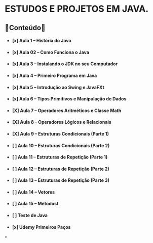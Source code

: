 
# ESTUDOS E PROJETOS EM JAVA.

## 🖖Conteúdo🖖

- #### **[x] Aula 1 – História do Java**
- #### **[x] Aula 02 – Como Funciona o Java**
- #### **[x] Aula 3 – Instalando o JDK no seu Computador**
- #### **[x] Aula 4 – Primeiro Programa em Java**
- #### **[x] Aula 5 – Introdução ao Swing e JavaFXt**
- #### **[x] Aula 6 – Tipos Primitivos e Manipulação de Dados**
- #### **[X] Aula 7 – Operadores Aritméticos e Classe Math**
- #### **[X] Aula 8 – Operadores Lógicos e Relacionais**
- #### **[X] Aula 9 – Estruturas Condicionais (Parte 1)**
- #### **[ ] Aula 10 – Estruturas Condicionais (Parte 2)**
- #### **[ ] Aula 11 – Estruturas de Repetição (Parte 1)**
- #### **[ ] Aula 12 – Estruturas de Repetição (Parte 2)**
- #### **[ ] Aula 13 – Estruturas de Repetição (Parte 3)**
- #### **[ ] Aula 14 – Vetores**
- #### **[ ] Aula 15 – Métodost**
- #### **[ ] Teste de Java**
- #### **[x] Udemy Primeiros Paços**
"